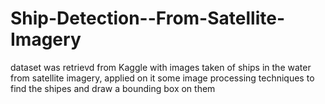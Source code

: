 # Ship-Detection--From-Satellite-Imagery
 dataset was retrievd from Kaggle with images taken of ships in the water from satellite imagery, applied on it some image processing techniques to find the shipes and draw a bounding box on them 
